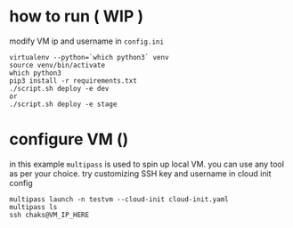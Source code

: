 # how to run ( WIP )
modify VM ip and username in `config.ini`

```
virtualenv --python=`which python3` venv
source venv/bin/activate  
which python3
pip3 install -r requirements.txt
./script.sh deploy -e dev
or
./script.sh deploy -e stage
```

# configure VM ()

in this example `multipass` is used to spin up local VM. you can use any tool as per your choice. try customizing SSH key and username in cloud init config
```
multipass launch -n testvm --cloud-init cloud-init.yaml
multipass ls
ssh chaks@VM_IP_HERE
```
